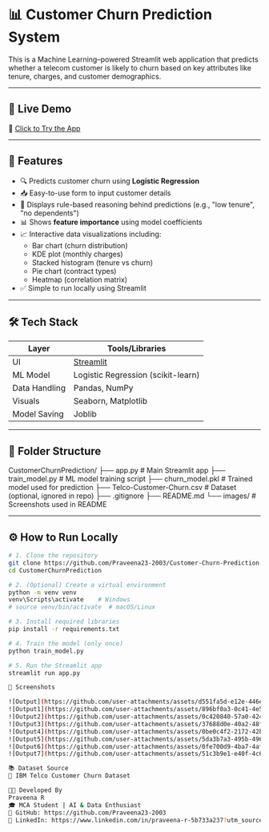 # 📊 Customer Churn Prediction System

This is a Machine Learning–powered Streamlit web application that predicts whether a telecom customer is likely to churn based on key attributes like tenure, charges, and customer demographics.

---

## 🚀 Live Demo

🔗 [Click to Try the App](http://localhost:8501)


---

## 🎯 Features

- 🔍 Predicts customer churn using **Logistic Regression**
- 📥 Easy-to-use form to input customer details
- 🧠 Displays rule-based reasoning behind predictions (e.g., "low tenure", "no dependents")
- 📊 Shows **feature importance** using model coefficients
- 📈 Interactive data visualizations including:
  - Bar chart (churn distribution)
  - KDE plot (monthly charges)
  - Stacked histogram (tenure vs churn)
  - Pie chart (contract types)
  - Heatmap (correlation matrix)
- ✅ Simple to run locally using Streamlit

---

## 🛠️ Tech Stack

| Layer        | Tools/Libraries                     |
|--------------|-------------------------------------|
| UI           | [Streamlit](https://streamlit.io)   |
| ML Model     | Logistic Regression (scikit-learn)  |
| Data Handling| Pandas, NumPy                       |
| Visuals      | Seaborn, Matplotlib                 |
| Model Saving | Joblib                              |

---

## 📁 Folder Structure

CustomerChurnPrediction/
├── app.py # Main Streamlit app
├── train_model.py # ML model training script
├── churn_model.pkl # Trained model used for prediction
├── Telco-Customer-Churn.csv # Dataset (optional, ignored in repo)
├── .gitignore
├── README.md
└── images/ # Screenshots used in README


---

## ⚙️ How to Run Locally

```bash
# 1. Clone the repository
git clone https://github.com/Praveena23-2003/Customer-Churn-Prediction.git
cd CustomerChurnPrediction

# 2. (Optional) Create a virtual environment
python -m venv venv
venv\Scripts\activate    # Windows
# source venv/bin/activate  # macOS/Linux

# 3. Install required libraries
pip install -r requirements.txt

# 4. Train the model (only once)
python train_model.py

# 5. Run the Streamlit app
streamlit run app.py

📸 Screenshots

![Output](https://github.com/user-attachments/assets/d551fa5d-e12e-446e-8664-09e31bebb53d)
![Output1](https://github.com/user-attachments/assets/896bf0a3-0c41-4e53-8e7e-01946e2681bb)
![Output2](https://github.com/user-attachments/assets/0c420840-57a0-4246-920e-fdd99485ac9c)
![Output3](https://github.com/user-attachments/assets/37688d0e-40a2-48f3-91d5-00561a1c5e40)
![Output4](https://github.com/user-attachments/assets/0be0c4f2-2172-42b3-8f42-bc4ac9e69f71)
![Output5](https://github.com/user-attachments/assets/5da3b7a3-495b-4962-8509-1df356b3bb0a)
![Output6](https://github.com/user-attachments/assets/0fe700d9-4ba7-4af2-a089-8b7be4897fc1)
![Output7](https://github.com/user-attachments/assets/51c3b9e1-e40f-4c6f-aac3-bc93a5aec3ee)

📚 Dataset Source
📂 IBM Telco Customer Churn Dataset

👩‍💻 Developed By
Praveena R
🎓 MCA Student | AI & Data Enthusiast
🔗 GitHub: https://github.com/Praveena23-2003
🔗 LinkedIn: https://www.linkedin.com/in/praveena-r-5b733a237?utm_source=share&utm_campaign=share_via&utm_content=profile&utm_medium=android_app









